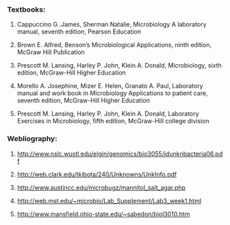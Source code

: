 ### Textbooks: 
 

1. Cappuccino G .James, Sherman Natalie, Microbiology A laboratory manual, seventh edition, Pearson Education


2. Brown E. Alfred, Benson’s Microbiological Applications, ninth edition, McGraw Hill Publication


3. Prescott M. Lansing, Harley P. John, Klein A. Donald, Microbiology, sixth edition, McGraw-Hill Higher Education


4. Morello A. Josephine, Mizer E. Helen, Granato A. Paul, Laboratory manual and work book in Microbiology Applications to patient care,    seventh edition, McGraw-Hill Higher Education


5. Prescott M. Lansing, Harley P. John, Klein A. Donald, Laboratory Exercises in Microbiology, fifth edition, McGraw-Hill college division
 

 

### Webliography:
 

1. http://www.nslc.wustl.edu/elgin/genomics/bio3055/idunknbacteria06.pdf

 

2. http://web.clark.edu/tkibota/240/Unknowns/UnkInfo.pdf

 

3. http://www.austincc.edu/microbugz/mannitol_salt_agar.php

 

4.  http://web.mst.edu/~microbio/Lab_Supplement/Lab3_week1.html

 

5. http://www.mansfield.ohio-state.edu/~sabedon/biol3010.htm

